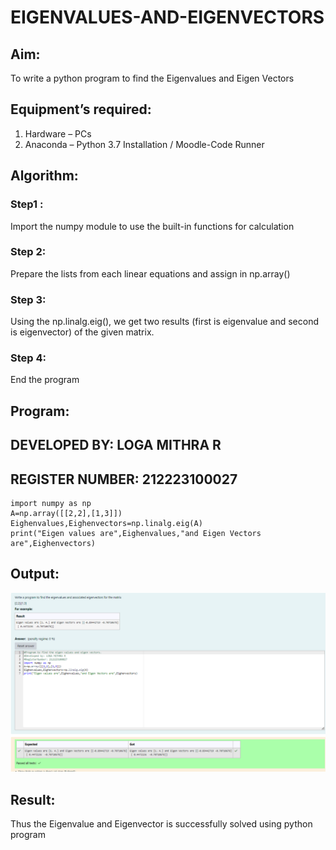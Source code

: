 # EIGENVALUES-AND-EIGENVECTORS
## Aim:
To write a python program to find the Eigenvalues and Eigen Vectors
## Equipment’s required:
1. 	Hardware – PCs
2. 	Anaconda – Python 3.7 Installation / Moodle-Code Runner
## Algorithm:
### Step1 : 
Import the numpy module to use the built-in functions for calculation
### Step 2: 
Prepare the lists from each linear equations and assign in np.array()
### Step 3:
 Using the np.linalg.eig(),  we get two results (first is eigenvalue and second is eigenvector) of the given matrix.
### Step 4: 
End the program
## Program:
## DEVELOPED BY: LOGA MITHRA R
## REGISTER NUMBER: 212223100027
```
import numpy as np
A=np.array([[2,2],[1,3]])
Eighenvalues,Eighenvectors=np.linalg.eig(A)
print("Eigen values are",Eighenvalues,"and Eigen Vectors are",Eighenvectors)
```
## Output:
![output](/exp%204.png)
## Result:
Thus the Eigenvalue and Eigenvector is successfully solved using python program
